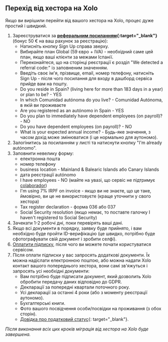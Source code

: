 ## Перехід від хестора на Xolo

Якщо ви вирішили перейти від вашого хестора на Xolo, процес дуже простий і швидкий.

1. Зареєструватися за **[реферальним посиланням](https://bit.ly/xolosignup){:target="_blank"}** (бонус 50 € на ваш
   рахунок за реєстрацію):
    - Натисніть кнопку Sign Up справа зверху.
    - Вибирайте план Global (59 євро + IVA) - необхідний саме цей план, якщо ваші клієнти за межами Іспанії.
    - Переконайтеся, що на сторінці реєстрації є розділ "We detected a referral code:" із заповненим значенням.
    - Введіть своє ім'я, прізвище, email, номер телефону, натисніть Sign Up - після чого посилання для входу в дашборд
      сервіса прийде вам на пошту.
    - Do you reside in Spain? (living here for more than 183 days in a year) or plan to be? - YES
    - In which Comunidad autónoma do you live? - Comunidad Autónoma, в якій ви проживаєте
    - Are you registered as an autónomo in Spain - YES
    - Do you plan to immediately have dependent employees (on payroll)? - NO
    - Do you have dependent employees (on payroll)? - NO
    - What is your expected annual income? - Будь-яке значення, з часом дохід може змінюватися (і це нормально для
      аутономо).
2. Залогінитись за посиланням у листі та натиснути кнопку "I'm already autónomo".
3. Заповнити невелику форму:
    - електронна пошта
    - номер телефону
    - business location - Mainland & Balearic Islands або Canary Islands
    - дата реєстрації autónomo
    - I have employees - NO (майте на увазі, що сервіс не підтримує [colaborador](#autónomo-colaborador))
    - I'm using 7% IRPF on invoice - якщо ви не знаєте, що це таке, ймовірно, ви це не використовуєте (краще уточнити у
      свого хестора)
    - Tax register declaration - форма 036 або 037
    - Social Security resolution (якщо немає, то поставте галочку I haven't registered to Social Security)
4. Зачекати 1-2 робочі дні, поки перевірять ваші дані.
5. Якщо всі документи в порядку, заявку буде прийнято, і вам необхідно буде пройти ID-верифікацію (це швидко, потрібно
   буде сфотографувати свій документ і зробити селфі).
6. [Оплатити підписку](#оплата-підписки), після чого ви можете почати користуватися сервісом.
7. Після оплати підписки у вас запросять додаткові документи. Їх можна надіслати електронною поштою, або можна
   надати Xolo контакт вашого попереднього хестора, вони самі зв'яжуться і запросять усі необхідні документи:
    - Вам потрібно буде підписати документ, який дозволить Xolo обробити передачу даних відповідно до GDPR.
    - Декларації за попередні квартали поточного року.
    - Усі декларації за останні 4 роки (або з моменту реєстрації аутономо).
    - Бухгалтерські книги.
    - Фото вашого посвідчення особи/посвідки на проживання (з обох сторін).
    - [Довідка про податковий статус](https://sede.agenciatributaria.gob.es/Sede/en_gb/procedimientoini/G313.shtml){:
      target="_blank"}.

_Після виконання всіх цих кроків міграція від хестора на Xolo буде завершена._
